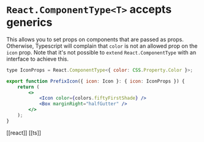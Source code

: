 # `React.ComponentType<T>` accepts generics

This allows you to set props on components that are passed as props. Otherwise, Typescript will complain that `color` is not an allowed prop on the `icon` prop.
Note that it's not possible to `extend` `React.ComponentType` with an interface to achieve this.

```jsx
type IconProps = React.ComponentType<{ color: CSS.Property.Color }>;

export function PrefixIcon({ icon: Icon }: { icon: IconProps }) {
    return (
        <>
            <Icon color={colors.fiftyFirstShade} />
            <Box marginRight="halfGutter" />
        </>
    );
}
```

[[react]]
[[ts]]